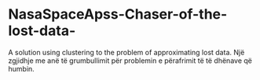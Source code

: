 # NasaSpaceApss-Chaser-of-the-lost-data-
A solution using clustering to the problem of approximating lost data.
Një zgjidhje me anë të grumbullimit për problemin e  përafrimit të të dhënave që humbin.

